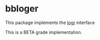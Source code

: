 # bbloger

This package implements the [logr](https://github.com/go-logr/logr) interface

This is a BETA grade implementation.

